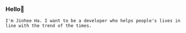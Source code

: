 ### Hello👋
    I'm Jinhee Ha. I want to be a developer who helps people's lives in line with the trend of the times.
    
<!--
**JinheeHa/JinheeHa** is a ✨ _special_ ✨ repository because its `README.md` (this file) appears on your GitHub profile.

Here are some ideas to get you started:





* 😄 Java, JavaScript, HTML, and CSS are being studied and available.

- 
